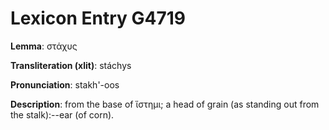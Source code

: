 # Lexicon Entry G4719

**Lemma**: στάχυς

**Transliteration (xlit)**: stáchys

**Pronunciation**: stakh'-oos

**Description**:
from the base of ἵστημι; a head of grain (as standing out from the stalk):--ear (of corn).
